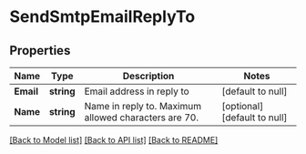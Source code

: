# SendSmtpEmailReplyTo

## Properties
Name | Type | Description | Notes
------------ | ------------- | ------------- | -------------
**Email** | **string** | Email address in reply to | [default to null]
**Name** | **string** | Name in reply to. Maximum allowed characters are 70. | [optional] [default to null]

[[Back to Model list]](../README.md#documentation-for-models) [[Back to API list]](../README.md#documentation-for-api-endpoints) [[Back to README]](../README.md)

